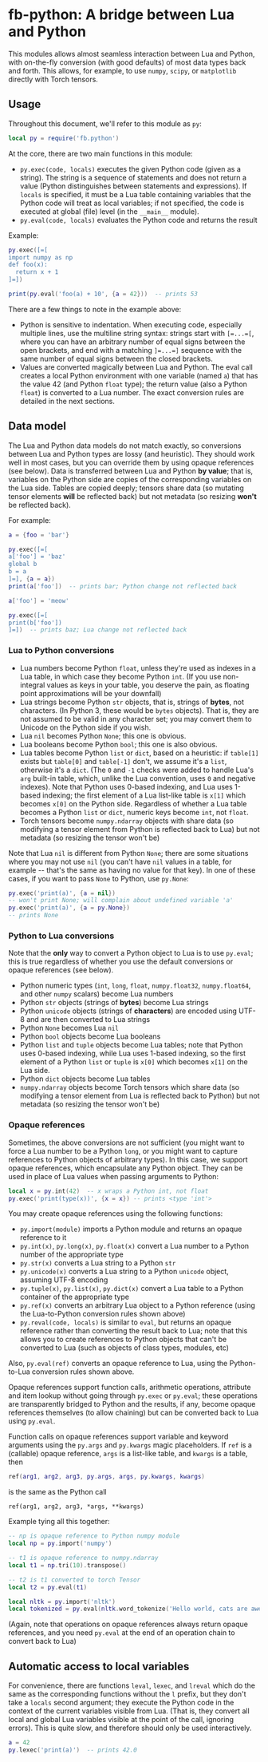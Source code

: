 # fb-python: A bridge between Lua and Python

This modules allows almost seamless interaction between Lua and Python, with
on-the-fly conversion (with good defaults) of most data types back and forth.
This allows, for example, to use `numpy`, `scipy`, or `matplotlib` directly
with Torch tensors.

## Usage

Throughout this document, we'll refer to this module as `py`:
```lua
local py = require('fb.python')
```

At the core, there are two main functions in this module:
* `py.exec(code, locals)` executes the given Python code (given as a string).
  The string is a sequence of statements and does not return a value (Python
  distinguishes between statements and expressions). If `locals` is specified,
  it must be a Lua table containing variables that the Python code will treat
  as local variables; if not specified, the code is executed at global (file)
  level (in the `__main__` module).
* `py.eval(code, locals)` evaluates the Python code and returns the result

Example:
```lua
py.exec([=[
import numpy as np
def foo(x):
  return x + 1
]=])

print(py.eval('foo(a) + 10', {a = 42}))  -- prints 53
```

There are a few things to note in the example above:
* Python is sensitive to indentation. When executing code, especially multiple
  lines, use the multiline string syntax: strings start with `[=...=[`, where
  you can have an arbitrary number of equal signs between the open brackets, and
  end with a matching `]=...=]` sequence with the same number of equal signs
  between the closed brackets.
* Values are converted magically between Lua and Python. The eval call creates
  a local Python environment with one variable (named `a`) that has the value
  42 (and Python `float` type); the return value (also a Python `float`) is
  converted to a Lua number. The exact conversion rules are detailed in the next
  sections.

## Data model

The Lua and Python data models do not match exactly, so conversions between Lua
and Python types are lossy (and heuristic). They should work well in most
cases, but you can override them by using opaque references (see below). Data
is transferred between Lua and Python **by value**; that is, variables on the
Python side are copies of the corresponding variables on the Lua side. Tables
are copied deeply; tensors share data (so mutating tensor elements **will** be
reflected back) but not metadata (so resizing **won't** be reflected back).

For example:
```lua
a = {foo = 'bar'}

py.exec([=[
a['foo'] = 'baz'
global b
b = a
]=], {a = a})
print(a['foo'])  -- prints bar; Python change not reflected back

a['foo'] = 'meow'

py.exec([=[
print(b['foo'])
]=])  -- prints baz; Lua change not reflected back
```

### Lua to Python conversions

* Lua numbers become Python `float`, unless they're used as indexes in a Lua
  table, in which case they become Python `int`. (If you use non-integral
  values as keys in your table, you deserve the pain, as floating point
  approximations will be your downfall)
* Lua strings become Python `str` objects, that is, strings of **bytes**, not
  characters. (In Python 3, these would be `bytes` objects). That is, they are
  not assumed to be valid in any character set; you may convert them to
  Unicode on the Python side if you wish.
* Lua `nil` becomes Python `None`; this one is obvious.
* Lua booleans become Python `bool`; this one is also obvious.
* Lua tables become Python `list` or `dict`, based on a heuristic: if
  `table[1]` exists but `table[0]` and `table[-1]` don't, we assume it's a
  `list`, otherwise it's a `dict`. (The `0` and `-1` checks were added to
  handle Lua's `arg` built-in table, which, unlike the Lua convention, uses `0`
  and negative indexes). Note that Python uses 0-based indexing, and Lua uses
  1-based indexing; the first element of a Lua list-like table is `x[1]` which
  becomes `x[0]` on the Python side. Regardless of whether a Lua table becomes a
  Python `list` or `dict`, numeric keys become `int`, not `float`.
* Torch tensors become `numpy.ndarray` objects with share data (so modifying a
  tensor element from Python is reflected back to Lua) but not metadata
  (so resizing the tensor won't be)

Note that Lua `nil` is different from Python `None`; there are some situations
where you may not use `nil` (you can't have `nil` values in a table, for
example -- that's the same as having no value for that key). In one of these
cases, if you want to pass `None` to Python, use `py.None`:
```lua
py.exec('print(a)', {a = nil})
-- won't print None; will complain about undefined variable 'a'
py.exec('print(a)', {a = py.None})
-- prints None
```

### Python to Lua conversions

Note that the **only** way to convert a Python object to Lua is to use
`py.eval`; this is true regardless of whether you use the default conversions
or opaque references (see below).

* Python numeric types (`int`, `long`, `float`, `numpy.float32`,
  `numpy.float64`, and other `numpy` scalars) become Lua numbers
* Python `str` objects (strings of **bytes**) become Lua strings
* Python `unicode` objects (strings of **characters**) are encoded using UTF-8
  and are then converted to Lua strings
* Python `None` becomes Lua `nil`
* Python `bool` objects become Lua booleans
* Python `list` and `tuple` objects become Lua tables; note that Python uses
  0-based indexing, while Lua uses 1-based indexing, so the first element of
  a Python `list` or `tuple` is `x[0]` which becomes `x[1]` on the Lua side.
* Python `dict` objects become Lua tables
* `numpy.ndarray` objects become Torch tensors which share data (so modifying
  a tensor element from Lua is reflected back to Python) but not metadata
  (so resizing the tensor won't be)

### Opaque references

Sometimes, the above conversions are not sufficient (you might want to force a
Lua number to be a Python `long`, or you might want to capture references to
Python objects of arbitrary types). In this case, we support opaque references,
which encapsulate any Python object. They can be used in place of Lua values
when passing arguments to Python:

```lua
local x = py.int(42)  -- x wraps a Python int, not float
py.exec('print(type(x))', {x = x}) -- prints <type 'int'>
```

You may create opaque references using the following functions:
* `py.import(module)` imports a Python module and returns an opaque reference
  to it
* `py.int(x)`, `py.long(x)`, `py.float(x)` convert a Lua number to a Python
  number of the appropriate type
* `py.str(x)` converts a Lua string to a Python `str`
* `py.unicode(x)` converts a Lua string to a Python `unicode` object, assuming
  UTF-8 encoding
* `py.tuple(x)`, `py.list(x)`, `py.dict(x)` convert a Lua table to a Python
  container of the appropriate type
* `py.ref(x)` converts an arbitrary Lua object to a Python reference (using the
  Lua-to-Python conversion rules shown above)
* `py.reval(code, locals)` is similar to `eval`, but returns an opaque reference
  rather than converting the result back to Lua; note that this allows you to
  create references to Python objects that can't be converted to Lua (such
  as objects of class types, modules, etc)

Also, `py.eval(ref)` converts an opaque reference to Lua, using the
Python-to-Lua conversion rules shown above.

Opaque references support function calls, arithmetic operations, attribute and
item lookup without going through `py.exec` or `py.eval`; these operations
are transparently bridged to Python and the results, if any, become
opaque references themselves (to allow chaining) but can be converted back to
Lua using `py.eval`.

Function calls on opaque references support variable and keyword arguments
using the `py.args` and `py.kwargs` magic placeholders. If `ref` is a
(callable) opaque reference, `args` is a list-like table, and `kwargs` is a
table, then
```lua
ref(arg1, arg2, arg3, py.args, args, py.kwargs, kwargs)
```
is the same as the Python call
```
ref(arg1, arg2, arg3, *args, **kwargs)
```

Example tying all this together:

```lua
-- np is opaque reference to Python numpy module
local np = py.import('numpy')

-- t1 is opaque reference to numpy.ndarray
local t1 = np.tri(10).transpose()

-- t2 is t1 converted to torch Tensor
local t2 = py.eval(t1)

local nltk = py.import('nltk')
local tokenized = py.eval(nltk.word_tokenize('Hello world, cats are awesome'))
```

(Again, note that operations on opaque references always return opaque
references, and you need `py.eval` at the end of an operation chain to
convert back to Lua)

## Automatic access to local variables

For convenience, there are functions `leval`, `lexec`, and `lreval` which do
the same as the corresponding functions without the `l` prefix, but they don't
take a `locals` second argument; they execute the Python code in the context of
the current variables visible from Lua. (That is, they convert all local and
global Lua variables visible at the point of the call, ignoring errors). This
is quite slow, and therefore should only be used interactively.
```lua
a = 42
py.lexec('print(a)')  -- prints 42.0
```

